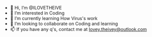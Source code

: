- 👋 Hi, I’m @ILOVETHEIVE
- 👀 I’m interested in Coding
- 🌱 I’m currently learning How Virus's work
- 💞️ I’m looking to collaborate on Coding and learning
- 📫 If you have any q's, contact me at Iovey.theivey@outlook.com

<!---
ILOVETHEIVE/ILOVETHEIVE is a ✨ special ✨ repository because its `README.md` (this file) appears on your GitHub profile.
You can click the Preview link to take a look at your changes.
--->
